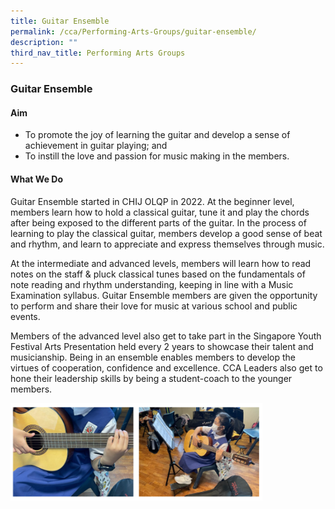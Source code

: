 ```yaml
---
title: Guitar Ensemble
permalink: /cca/Performing-Arts-Groups/guitar-ensemble/
description: ""
third_nav_title: Performing Arts Groups
---
```

### Guitar Ensemble

#### Aim

*   To promote the joy of learning the guitar and develop a sense of achievement in guitar playing; and
*   To instill the love and passion for music making in the members.

#### What We Do

Guitar Ensemble started in CHIJ OLQP in 2022. At the beginner level, members learn how to hold a classical guitar, tune it and play the chords after being exposed to the different parts of the guitar. In the process of learning to play the classical guitar, members develop a good sense of beat and rhythm, and learn to appreciate and express themselves through music.

  

At the intermediate and advanced levels, members will learn how to read notes on the staff & pluck classical tunes based on the fundamentals of note reading and rhythm understanding, keeping in line with a Music Examination syllabus. Guitar Ensemble members are given the opportunity to perform and share their love for music at various school and public events.

  

Members of the advanced level also get to take part in the Singapore Youth Festival Arts Presentation held every 2 years to showcase their talent and musicianship. Being in an ensemble enables members to develop the virtues of cooperation, confidence and excellence. CCA Leaders also get to hone their leadership skills by being a student-coach to the younger members.

<img src="/images/guitar1.png" style="width:80%">